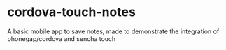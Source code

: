 cordova-touch-notes
===================

A basic mobile app to save notes, made to demonstrate the integration of phonegap/cordova and sencha touch